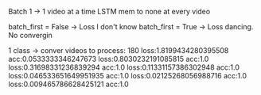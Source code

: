 


Batch 1 -> 1 video at a time
LSTM mem to none at every video

batch_first = False -> Loss I don't know
batch_first = True  -> Loss dancing. No convergin

1 class -> conver
videos to process: 180
loss:1.8199434280395508 acc:0.0533333346247673
loss:0.8030232191085815 acc:1.0
loss:0.31698331236839294 acc:1.0
loss:0.11331157386302948 acc:1.0
loss:0.046533651649951935 acc:1.0
loss:0.02125268056988716 acc:1.0
loss:0.009465786628425121 acc:1.0


